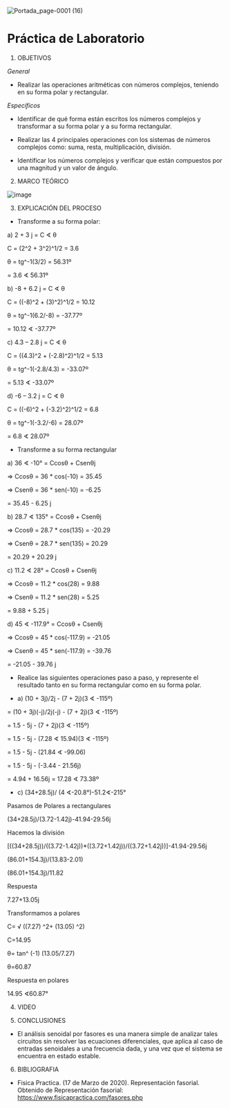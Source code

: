 ![Portada_page-0001 (16)](https://user-images.githubusercontent.com/84390820/133135360-6a4fc79e-fd56-4ff9-9689-6695c464cea9.jpg)

# Práctica de Laboratorio

1. OBJETIVOS

_General_ 

- Realizar las operaciones aritméticas con números complejos, teniendo en su forma polar y rectangular.

_Específicos_ 

-	Identificar de qué forma están escritos los números complejos y transformar a su forma polar y a su forma rectangular.

-	Realizar las 4 principales operaciones con los sistemas de números complejos como: suma, resta, multiplicación, división.

-	Identificar los números complejos y verificar que están compuestos por una magnitud y un valor de ángulo. 

2. MARCO TEÓRICO 

![image](https://user-images.githubusercontent.com/85137398/133176027-c8594c27-b9e1-4fb5-8012-474dd193e0a1.png)

3. EXPLICACIÓN DEL PROCESO

* Transforme a su forma polar: 

a) 2 + 3 j = C ∢ θ 

C = (2^2 + 3^2)^1/2 = 3.6 

θ = tg^-1(3/2) = 56.31º

= 3.6 ∢ 56.31º

b) -8 + 6.2 j = C ∢ θ 

C = ((-8)^2 + (3)^2)^1/2 = 10.12

θ = tg^-1(6.2/-8) = -37.77º

= 10.12 ∢ -37.77º

c) 4.3 – 2.8 j = C ∢ θ

C = ((4.3)^2 + (-2.8)^2)^1/2 = 5.13

θ = tg^-1(-2.8/4.3) = -33.07º

= 5.13 ∢ -33.07º

d) -6 – 3.2 j = C ∢ θ

C = ((-6)^2 + (-3.2)^2)^1/2 = 6.8

θ = tg^-1(-3.2/-6) = 28.07º

= 6.8 ∢ 28.07º

* Transforme a su forma rectangular 

a) 36 ∢ -10° = Ccosθ + Csenθj 

=> Ccosθ = 36 * cos(-10) = 35.45

=> Csenθ = 36 * sen(-10) = -6.25

= 35.45 - 6.25 j 

b) 28.7 ∢ 135° = Ccosθ + Csenθj 

=> Ccosθ = 28.7 * cos(135) = -20.29

=> Csenθ = 28.7 * sen(135) = 20.29

= 20.29 + 20.29 j 

c) 11.2 ∢ 28° = Ccosθ + Csenθj 

=> Ccosθ = 11.2 * cos(28) = 9.88

=> Csenθ = 11.2 * sen(28) = 5.25

= 9.88 + 5.25 j 

d) 45 ∢ -117.9° = Ccosθ + Csenθj 

=> Ccosθ = 45 * cos(-117.9) = -21.05

=> Csenθ = 45 * sen(-117.9) = -39.76

= -21.05 - 39.76 j 

* Realice las siguientes operaciones paso a paso, y represente el resultado tanto en su forma rectangular como en su forma polar. 

- a) (10 + 3j)/2j - (7 + 2j)(3 ∢ -115º)

= (10 + 3j)(-j)/2j(-j) - (7 + 2j)(3 ∢ -115º)

= 1.5 - 5j - (7 + 2j)(3 ∢ -115º)

= 1.5 - 5j - (7.28 ∢ 15.94)(3 ∢ -115º)

= 1.5 - 5j - (21.84 ∢ -99.06)

= 1.5 - 5j - (-3.44 - 21.56j)

= 4.94 + 16.56j = 17.28 ∢ 73.38º

- c) (34+28.5j)/ (4 ∢-20.8°)-51.2∢-215°

Pasamos de Polares a rectangulares

(34+28.5j)/(3.72-1.42j)-41.94-29.56j

Hacemos la división 

[((34+28.5j))/((3.72-1.42j))*((3.72+1.42j))/((3.72+1.42j))]-41.94-29.56j

(86.01+154.3j)/(13.83-2.01)

(86.01+154.3j)/11.82

Respuesta

7.27+13.05j

Transformamos a polares 

C= √ ((7.27) ^2+ (13.05) ^2)

C=14.95 

θ= tan^ (-1) (13.05/7.27)

θ=60.87

Respuesta en polares

14.95 ∢60.87°

4. VIDEO

5. CONCLUSIONES

* El análisis senoidal por fasores es una manera simple de analizar tales circuitos sin resolver las ecuaciones diferenciales, que aplica al caso de entradas senoidales a una frecuencia dada, y una vez que el sistema se encuentra en estado estable.

6. BIBLIOGRAFIA

- Fisica Practica. (17 de Marzo de 2020). Representación fasorial. Obtenido de Representación fasorial: https://www.fisicapractica.com/fasores.php


